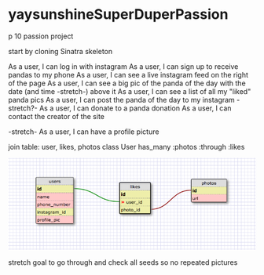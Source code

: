 # yaysunshineSuperDuperPassion
p 10 passion project

start by cloning Sinatra skeleton

As a user, I can log in with instagram
As a user, I can sign up to receive pandas to my phone
As a user, I can see a live instagram feed on the right of the page
As a user, I can see a big pic of the panda of the day with the date (and time -stretch-) above it
As a user, I can see a list of all my "liked" panda pics
As a user, I can post the panda of the day to my instagram -stretch?-
As a user, I can donate to a panda donation
As a user, I can contact the creator of the site

-stretch- As a user, I can have a profile picture

join table: user, likes, photos
class User has_many :photos :through :likes

![schema](/schema.jpg)

stretch goal to go through and check all seeds so no repeated pictures

